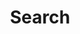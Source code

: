 ---
title: "Search" # in any language you want
layout: "search" # is necessary
# url: "/archive"
# description: "Description for Search"
summary: "search"
placeholder: "input search text"
---